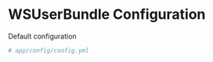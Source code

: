 WSUserBundle Configuration
==================================

Default configuration

``` yaml
# app/config/config.yml

```